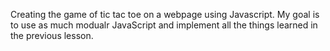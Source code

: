 Creating the game of tic tac toe on a webpage using Javascript. My goal is to use as much
modualr JavaScript and implement all the things learned in the previous lesson. 